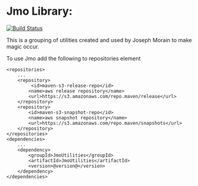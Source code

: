 # Jmo Library:
[![Build Status](https://travis-ci.org/Aelphaeis/Jmo.svg?branch=2.1)](https://travis-ci.org/Aelphaeis/Jmo)
 
This is a grouping of utilities created and used by Joseph Morain to make magic occur.

To use Jmo add the following to repositories element
```
<repositories>
    ...
    <repository>
         <id>maven-s3-release-repo</id>
        <name>aws release repository</name>
        <url>https://s3.amazonaws.com/repo.maven/release</url>
    </repository>
    <repository>
        <id>maven-s3-snapshot-repo</id>
        <name>aws snapshot repository</name>
        <url>https://s3.amazonaws.com/repo.maven/snapshots</url>
    </repository>
</repositories>
<dependencies>
    ...
    <dependency>
        <groupId>JmoUtilities</groupId>
        <artifactId>JmoUtilities</artifactId>
        <version>@version@</version>
    </dependency>
</dependencies>
```